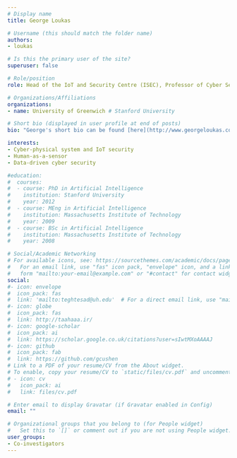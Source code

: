 ```yaml
---
# Display name
title: George Loukas

# Username (this should match the folder name)
authors:
- loukas

# Is this the primary user of the site?
superuser: false

# Role/position
role: Head of the IoT and Security Centre (ISEC), Professor of Cyber Security

# Organizations/Affiliations
organizations:
- name: University of Greenwich # Stanford University

# Short bio (displayed in user profile at end of posts)
bio: "George's short bio can be found [here](http://www.georgeloukas.com/)." # My research interests include distributed robotics, mobile computing and programmable matter.

interests:
- Cyber-physical system and IoT security
- Human-as-a-sensor
- Data-driven cyber security

#education:
#  courses:
#  - course: PhD in Artificial Intelligence
#    institution: Stanford University
#    year: 2012
#  - course: MEng in Artificial Intelligence
#    institution: Massachusetts Institute of Technology
#    year: 2009
#  - course: BSc in Artificial Intelligence
#    institution: Massachusetts Institute of Technology
#    year: 2008

# Social/Academic Networking
# For available icons, see: https://sourcethemes.com/academic/docs/page-builder/#icons
#   For an email link, use "fas" icon pack, "envelope" icon, and a link in the
#   form "mailto:your-email@example.com" or "#contact" for contact widget.
social:
#- icon: envelope
#  icon_pack: fas
#  link: 'mailto:teghtesad@uh.edu'  # For a direct email link, use "mailto:test@example.org".
#- icon: globe
#  icon_pack: fas
#  link: http://taahaaa.ir/
#- icon: google-scholar
#  icon_pack: ai
#  link: https://scholar.google.co.uk/citations?user=sIwtMXoAAAAJ
#- icon: github
#  icon_pack: fab
#  link: https://github.com/gcushen
# Link to a PDF of your resume/CV from the About widget.
# To enable, copy your resume/CV to `static/files/cv.pdf` and uncomment the lines below.
# - icon: cv
#   icon_pack: ai
#   link: files/cv.pdf

# Enter email to display Gravatar (if Gravatar enabled in Config)
email: ""

# Organizational groups that you belong to (for People widget)
#   Set this to `[]` or comment out if you are not using People widget.
user_groups:
- Co-investigators
---
```

